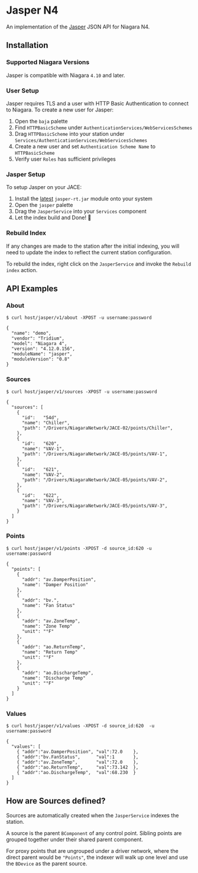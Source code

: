 # Jasper N4

[jasper]: https://github.com/novant-io/jasper

An implementation of the [Jasper][jasper] JSON API for Niagara N4.

## Installation

[rel]: https://github.com/novant-io/jasper-n4/releases

### Supported Niagara Versions

Jasper is compatible with Niagara `4.10` and later.

### User Setup

Jasper requires TLS and a user with HTTP Basic Authentication to connect to
Niagara. To create a new user for Jasper:

 1. Open the `baja` palette
 2. Find `HTTPBasicScheme` under `AuthenticationServices/WebServicesSchemes`
 3. Drag `HTTPBasicScheme` into your station under
    `Services/AuthenticationServices/WebServicesSchemes`
 4. Create a new user and set `Authentication Scheme Name` to `HTTPBasicScheme`
 5. Verify user `Roles` has sufficient privileges

### Jasper Setup

To setup Jasper on your JACE:

 1. Install the [latest][rel] `jasper-rt.jar` module onto your system
 2. Open the `jasper` palette
 3. Drag the `JasperService` into your `Services` component
 4. Let the index build and Done! 🏁

### Rebuild Index

If any changes are made to the station after the initial indexing, you will
need to update the index to reflect the current station configuration.

To rebuild the index, right click on the `JasperService` and invoke the
`Rebuild index` action.

## API Examples

### About

    $ curl host/jasper/v1/about -XPOST -u username:password

    {
      "name": "demo",
      "vendor": "Tridium",
      "model": "Niagara 4",
      "version": "4.12.0.156",
      "moduleName": "jasper",
      "moduleVersion": "0.8"
    }

### Sources

    $ curl host/jasper/v1/sources -XPOST -u username:password

    {
      "sources": [
        {
          "id":   "54d",
          "name": "Chiller",
          "path": "/Drivers/NiagaraNetwork/JACE-02/points/Chiller",
        },
        {
          "id":   "620",
          "name": "VAV-1",
          "path": "/Drivers/NiagaraNetwork/JACE-05/points/VAV-1",
        },
        {
          "id":   "621",
          "name": "VAV-2",
          "path": "/Drivers/NiagaraNetwork/JACE-05/points/VAV-2",
        },
        {
          "id":   "622",
          "name": "VAV-3",
          "path": "/Drivers/NiagaraNetwork/JACE-05/points/VAV-3",
        }
      ]
    }

### Points

    $ curl host/jasper/v1/points -XPOST -d source_id:620 -u username:password

    {
      "points": [
        {
          "addr": "av.DamperPosition",
          "name": "Damper Position"
        },
        {
          "addr": "bv.",
          "name": "Fan Status"
        },
        {
          "addr": "av.ZoneTemp",
          "name": "Zone Temp"
          "unit": "°F"
        },
        {
          "addr": "ao.ReturnTemp",
          "name": "Return Temp"
          "unit": "°F"
        },
        {
          "addr": "ao.DischargeTemp",
          "name": "Discharge Temp"
          "unit": "°F"
        }
      ]
    }

### Values

    $ curl host/jasper/v1/values -XPOST -d source_id:620  -u username:password

    {
      "values": [
        { "addr":"av.DamperPosition", "val":72.0    },
        { "addr":"bv.FanStatus",      "val":1       },
        { "addr":"av.ZoneTemp",       "val":72.0    },
        { "addr":"ao.ReturnTemp",     "val":73.142  },
        { "addr":"ao.DischargeTemp",  "val":68.230  }
      ]
    }

## How are Sources defined?

Sources are automatically created when the `JasperService` indexes the station.

A source is the parent `BComponent` of any control point. Sibling points are
grouped together under their shared parent component.

For proxy points that are ungrouped under a driver network, where the direct
parent would be `"Points"`, the indexer will walk up one level and use the
`BDevice` as the parent source.